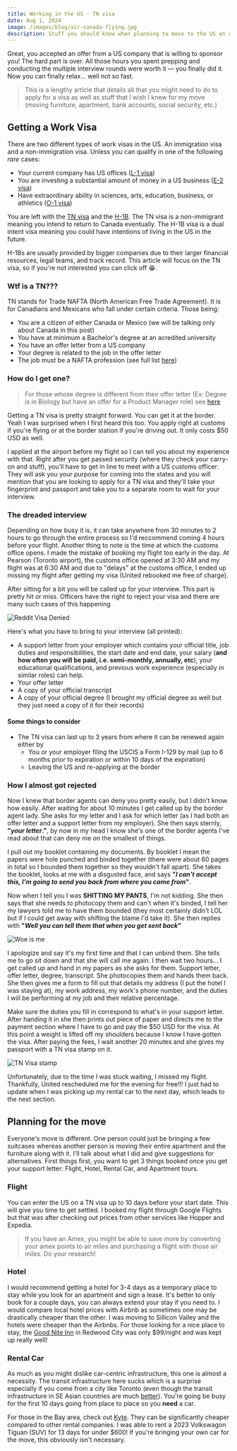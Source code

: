```yaml
---
title: Working in the US - TN visa
date: Aug 1, 2024
image: /images/blog/air-canada-flying.jpg
description: Stuff you should know when planning to move to the US on a TN work visa.
---
```


Great, you accepted an offer from a US company that is willing to sponsor you! The hard part is over. All those hours you spent prepping and conducting the multiple interview rounds were worth it — you finally did it. Now you can finally relax... well not so fast.

> This is a lengthy article that details all that you might need to do to apply for a visa as well as stuff that I wish I knew for my move (moving furniture, apartment, bank accounts, social security, etc.)

## Getting a Work Visa

There are two different types of work visas in the US. An immigration visa and a non-immigration visa. Unless you can qualify in one of the following _rare_ cases:

-   Your current company has US offices ([L-1 visa](https://www.uscis.gov/working-in-the-united-states/temporary-workers/l-1a-intracompany-transferee-executive-or-manager))
-   You are investing a substantial amount of money in a US business ([E-2 visa](https://www.uscis.gov/working-in-the-united-states/temporary-workers/e-2-treaty-investors))
-   Have extraordinary ability in sciences, arts, education, business, or athletics ([O-1 visa](https://www.uscis.gov/working-in-the-united-states/temporary-workers/o-1-visa-individuals-with-extraordinary-ability-or-achievement))

You are left with the [TN visa](https://www.uscis.gov/working-in-the-united-states/temporary-workers/tn-nafta-professionals) and the [H-1B](https://www.uscis.gov/working-in-the-united-states/h-1b-specialty-occupations). The TN visa is a non-immigrant meaning you intend to return to Canada eventually. The H-1B visa is a dual intent visa meaning you could have intentions of living in the US in the future.

H-1Bs are usually provided by bigger companies due to their larger financial resources, legal teams, and track record. This article will focus on the TN visa, so if you're not interested you can click off 😁.

### Wtf is a TN???

TN stands for Trade NAFTA (North American Free Trade Agreement). It is for Canadians and Mexicans who fall under certain criteria. Those being:

-   You are a citizen of either Canada or Mexico (we will be talking only about Canada in this post)
-   You have at minimum a Bachelor's degree at an acredited university
-   You have an offer letter from a US company
-   Your degree is related to the job in the offer letter
-   The job must be a NAFTA profession (see full list [here](https://tnvisaexpert.com/tn-visa-usmca/nafta-job-list/))

### How do I get one?

> For those whose degree is different from their offer letter (Ex: Degree is in Biology but have an offer for a Product Manager role) see [here](#getting-a-work-visa)

Getting a TN visa is pretty straight forward. You can get it at the border. Yeah I was surprised when I first heard this too. You apply right at customs if you're flying or at the border station if you're driving out. It only costs $50 USD as well.

I applied at the airport before my flight so I can tell you about my experience with that. Right after you get passed security (where they check your carry-on and stuff), you'll have to get in line to meet with a US customs officer. They will ask you your purpose for coming into the states and you will mention that you are looking to apply for a TN visa and they'll take your fingerprint and passport and take you to a separate room to wait for your interview.

### The dreaded interview

Depending on how busy it is, it can take anywhere from 30 minutes to 2 hours to go through the entire process so I'd reccommend coming 4 hours before your flight. Another thing to note is the time at which the customs office opens. I made the mistake of booking my flight too early in the day. At Pearson (Toronto airport), the customs office opened at 3:30 AM and my flight was at 6:30 AM and due to "delays" at the customs office, I ended up missing my flight after getting my visa (United rebooked me free of charge).

After sitting for a bit you will be called up for your interview. This part is pretty hit or miss. Officers have the right to reject your visa and there are many such cases of this happening

![Reddit Visa Denied](/images/blog/reddit-visa-denied.jpg)

Here's what you have to bring to your interview (all printed):

-   A support letter from your employer which contains your official title, job duties and responsibilities, the start date and end date, your salary (**and how often you will be paid, i.e. semi-monthly, annually, etc**), your educational qualifications, and previous work experience (especially in similar roles) can help.
-   Your offer letter
-   A copy of your official transcript
-   A copy of your official degree (I brought my official degree as well but they just need a copy of it for their records)

#### Some things to consider

-   The TN visa can last up to 3 years from where it can be renewed again either by
    -   You or your employer filing the USCIS a Form I-129 by mail (up to 6 months prior to expiration or within 10 days of the expiration)
    -   Leaving the US and re-applying at the border

### How I almost got rejected

Now I knew that border agents can deny you pretty easily, but I didn't know how easily. After waiting for about 10 minutes I get called up by the border agent lady. She asks for my letter and I ask for which letter (as I had both an offer letter and a support letter from my employer). She then says sternly, **"_your letter_."**, by now in my head I know she's one of the border agents I've read about that can deny me on the smallest of things.

I pull out my booklet containing my documents. By booklet I mean the papers were hole punched and binded together (there were about 60 pages in total so I bounded them together so they wouldn't fall apart). She takes the booklet, looks at me with a disgusted face, and says **"_I can't accept this, I'm going to send you back from where you came from_"**.

Now when I tell you I was **SHITTING MY PANTS**, I'm not kidding. She then says that she needs to photocopy them and can't when it's binded, I tell her my lawyers told me to have them bounded (they most certainly didn't LOL but if I could get away with shifting the blame I'd take it). She then replies with **"_Well you can tell them that when you get sent back_"**

![Woe is me](/images/blog/crying-creature.png)

I apologize and say it's my first time and that I can unbind them. She tells me to go sit down and that she will call me again. I then wait two hours... I get called up and hand in my papers as she asks for them. Support letter, offer letter, degree, transcript. She photocopies them and hands them back. She then gives me a form to fill out that details my address (I put the hotel I was staying at), my work address, my work's phone number, and the duties I will be performing at my job and their relative percentage.

Make sure the duties you fill in correspond to what's in your support letter. After handing it in she then prints out piece of paper and directs me to the payment section where I have to go and pay the $50 USD for the visa. At this point a weight is lifted off my shoulders because I know I have gotten the visa. After paying the fees, I wait another 20 minutes and she gives my passport with a TN visa stamp on it.

![TN Visa stamp](/images/blog/visa-stamp.jpg)

Unfortunately, due to the time I was stuck waiting, I missed my flight. Thankfully, United rescheduled me for the evening for free!!! I just had to update when I was picking up my rental car to the next day, which leads to the next section.

## Planning for the move

Everyone's move is different. One person could just be bringing a few suitcases whereas another person is moving their entire apartment and the furniture along with it. I'll talk about what I did and give suggestions for alternatives. First things first, you want to get 3 things booked once you get your support letter: Flight, Hotel, Rental Car, and Apartment tours.

### Flight

You can enter the US on a TN visa up to 10 days before your start date. This will give you time to get settled. I booked my flight through Google Flights but that was after checking out prices from other services like Hopper and Expedia.

> If you have an Amex, you might be able to save more by converting your amex points to air miles and purchasing a flight with those air miles. Do your research!

### Hotel

I would recommend getting a hotel for 3-4 days as a temporary place to stay while you look for an apartment and sign a lease. It's better to only book for a couple days, you can always extend your stay if you need to. I would compare local hotel prices with Airbnb as sometimes one may be drastically cheaper than the other. I was moving to Sillicon Valley and the hotels were cheaper than the Airbnbs. For those looking for a nice place to stay, the [Good Nite Inn](https://www.goodnite.com/ "Good Nite Inn Website") in Redwood City was only $99/night and was kept up really well!

### Rental Car

As much as you might dislike car-centric infrastructure, this one is almost a necessity. The transit infrastructure here sucks which is a surprise especially if you come from a city like Toronto (even though the transit infrastructure in SE Asian countries are much [better](https://www.tokyometro.jp/en/subwaymap/index.html "Tokyo Subway Map")). You're going be busy for the first 10 days going from place to place so you **need** a car.

For those in the Bay area, check out [Kyte](https://kyte.com/ "Kyte - car rental company"). They can be significantly cheaper compared to other rental companies. I was able to rent a 2023 Volkswagon Tiguan (SUV) for 13 days for under $600! If you're bringing your own car for the move, this obviously isn't necessary.
